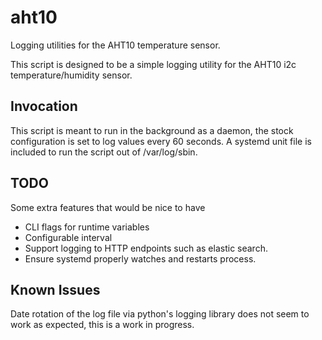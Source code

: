 # aht10
Logging utilities for the AHT10 temperature sensor.

This script is designed to be a simple logging utility for the AHT10 i2c temperature/humidity sensor.

## Invocation
This script is meant to run in the background as a daemon, the stock configuration is set to log values every 60 seconds. A systemd unit file is included to run the script out of /var/log/sbin.

## TODO
Some extra features that would be nice to have
* CLI flags for runtime variables
* Configurable interval
* Support logging to HTTP endpoints such as elastic search. 
* Ensure systemd properly watches and restarts process. 

## Known Issues
Date rotation of the log file via python's logging library does not seem to work as expected, this is a work in progress. 
